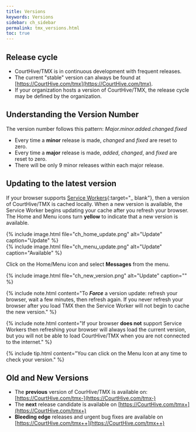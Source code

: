 ```yaml
---
title: Versions
keywords: Versions
sidebar: ch_sidebar
permalink: tmx_versions.html
toc: true
---
```

## Release cycle
* CourtHive/TMX is in continuous development with frequent releases.  
* The current "stable" version can always be found at [https://CourtHive.com/tmx](https://CourtHive.com/tmx).  
* If your organization hosts a version of CourtHive/TMX, the release cycle may be defined by the organization.

## Understanding the Version Number
The version number follows this pattern:  _Major.minor.added.changed.fixed_

* Every time a __minor__ release is made, _changed_ and _fixed_ are reset to zero.
* Every time a __major__ release is made, _added_, _changed_, and _fixed_ are reset to zero.
* There will be only 9 minor releases within each major release.

## Updating to the latest version
If your browser supports [Service Workers](https://caniuse.com/#feat=serviceworkers){:target="_ blank"}, then a version of CourtHive/TMX is cached locally.  When a new version is available, the Service Worker begins updating your cache after you refresh your browser. The Home and Menu icons turn __yellow__ to indicate that a new version is available.  

<div style='display: flex; flex-wrap: wrap;'>
<div style='padding-right: 1em;'>{% include image.html file="ch_home_update.png" alt="Update" caption="Update" %}
</div>
{% include image.html file="ch_menu_update.png" alt="Update" caption="Available" %}
</div>

Click on the Home/Menu icon and select __Messages__ from the menu.

{% include image.html file="ch_new_version.png" alt="Update" caption="" %}

{% include note.html content="To ___Force___ a version update: refresh your browser, wait a few minutes, then refresh again.  If you never refresh your browser after you load TMX then the Service Worker will not begin to cache the new version." %}

{% include note.html content="If your browser __does not__ support Service Workers then refreshing your browser will always load the current version, but you will not be able to load CourtHive/TMX when you are not connected to the internet." %}

{% include tip.html content="You can click on the Menu Icon at any time to check your version." %}

## Old and New Versions
* The __previous__ version of CourHive/TMX is available on: [https://CourtHive.com/tmx-](https://CourtHive.com/tmx-)
* The __next__ release candidate is available on [https://CourtHive.com/tmx+](https://CourtHive.com/tmx+)
* __Bleeding edge__ releases and urgent bug fixes are available on [https://CourtHive.com/tmx++](https://CourtHive.com/tmx++)
